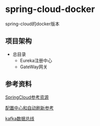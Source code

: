 # spring-cloud-docker
spring-cloud的docker版本

## 项目架构
* 总目录
    * Eureka注册中心
    * GateWay网关
    
## 参考资料
[SpringCloud参考资源](https://blog.csdn.net/forezp/article/details/70148833)

[配置中心和自动刷新参考](https://artisan.blog.csdn.net/article/details/89117473#RefreshScope__actuatorbusrefresh_24)

[kafka数据总线](https://github.com/wurstmeister/kafka-docker)